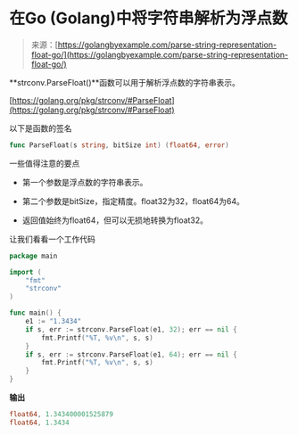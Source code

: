<!--yml

类别：未分类

日期：2024-10-13 06:09:55

-->

# 在Go (Golang)中将字符串解析为浮点数

> 来源：[https://golangbyexample.com/parse-string-representation-float-go/](https://golangbyexample.com/parse-string-representation-float-go/)

**strconv.ParseFloat()**函数可以用于解析浮点数的字符串表示。

[https://golang.org/pkg/strconv/#ParseFloat](https://golang.org/pkg/strconv/#ParseFloat)

以下是函数的签名

```go
func ParseFloat(s string, bitSize int) (float64, error) 
```

一些值得注意的要点

+   第一个参数是浮点数的字符串表示。

+   第二个参数是bitSize，指定精度。float32为32，float64为64。

+   返回值始终为float64，但可以无损地转换为float32。

让我们看看一个工作代码

```go
package main

import (
    "fmt"
    "strconv"
)

func main() {
    e1 := "1.3434"
    if s, err := strconv.ParseFloat(e1, 32); err == nil {
        fmt.Printf("%T, %v\n", s, s)
    }
    if s, err := strconv.ParseFloat(e1, 64); err == nil {
        fmt.Printf("%T, %v\n", s, s)
    }
}
```

**输出**

```go
float64, 1.343400001525879
float64, 1.3434
```
